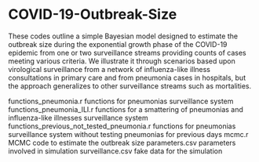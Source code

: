 # COVID-19-Outbreak-Size
These codes outline a simple Bayesian model designed to estimate the outbreak size during the exponential growth phase of the COVID-19 epidemic from one or two surveillance streams providing counts of cases meeting various criteria. We illustrate it through scenarios based upon virological surveillance from a network of influenza-like illness consultations in primary care and from pneumonia cases in hospitals, but the approach generalizes to other surveillance streams such as mortalities. 

functions_pneumonia.r                     functions for pneumonias surveillance system
functions_pneumonia_ILI.r                 functions for a smattering of pneumonias and influenza-like illnesses surveillance system
functions_previous_not_tested_pneumonia.r functions for pneumonias surveillance system without testing pneumonias for previous days
mcmc.r                                    MCMC code to estimate the outbreak size
parameters.csv                            parameters involved in simulation
surveillance.csv                          fake data for the simulation

